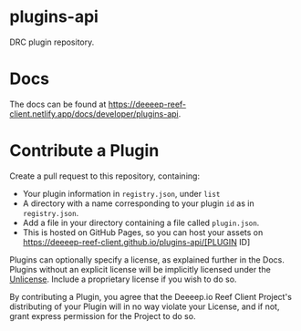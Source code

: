 # plugins-api

DRC plugin repository.

# Docs  

The docs can be found at <https://deeeep-reef-client.netlify.app/docs/developer/plugins-api>.  

# Contribute a Plugin

Create a pull request to this repository, containing:

- Your plugin information in `registry.json`, under `list`
- A directory with a name corresponding to your plugin `id` as in
  `registry.json`.
- Add a file in your directory containing a file called `plugin.json`.
- This is hosted on GitHub Pages, so you can host your assets on
  https://deeeep-reef-client.github.io/plugins-api/[PLUGIN ID]

Plugins can optionally specify a license, as explained further in the Docs. Plugins without an explicit license will be implicitly licensed under the
[Unlicense](https://unlicense.org). Include a proprietary license if you wish to do so.

By contributing a Plugin, you agree that the Deeeep.io Reef Client Project's distributing of your Plugin will in no way violate your License, and if not, grant express permission for the Project to do so.